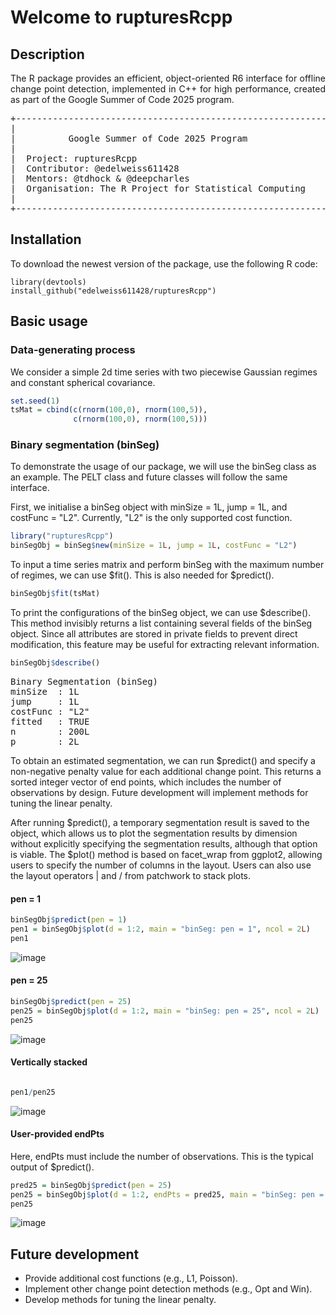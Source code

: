 # Welcome to rupturesRcpp

## Description

<p align="justify"> The R package provides an efficient, object-oriented R6 interface for offline change point detection, implemented in C++ for high performance, created as part of the Google Summer of Code 2025 program. </p>


<pre>
+------------------------------------------------------------+
|                                                            |
|          Google Summer of Code 2025 Program                |
|                                                            | 
|  Project: rupturesRcpp                                     |
|  Contributor: @edelweiss611428                             |
|  Mentors: @tdhock & @deepcharles                           |
|  Organisation: The R Project for Statistical Computing     |
|                                                            |
+------------------------------------------------------------+
</pre>

## Installation

To download the newest version of the package, use the following R code: 

```
library(devtools)
install_github("edelweiss611428/rupturesRcpp") 
```

## Basic usage

### Data-generating process  
  
We consider a simple 2d time series with two piecewise Gaussian regimes and constant spherical covariance.


```r
set.seed(1)
tsMat = cbind(c(rnorm(100,0), rnorm(100,5)),
              c(rnorm(100,0), rnorm(100,5)))
```


### Binary segmentation (binSeg)

To demonstrate the usage of our package, we will use the binSeg class as an example. The PELT class and future classes will follow the same interface. 

First, we initialise a binSeg object with minSize = 1L, jump = 1L, and costFunc = "L2". Currently, "L2" is the only supported cost function.

```r
library("rupturesRcpp")
binSegObj = binSeg$new(minSize = 1L, jump = 1L, costFunc = "L2") 
```
To input a time series matrix and perform binSeg with the maximum number of regimes, we can use $fit(). This is also needed for $predict(). 

```r
binSegObj$fit(tsMat) 
```
To print the configurations of the binSeg object, we can use $describe(). This method invisibly returns a list containing several fields of the binSeg object. Since all attributes are stored in private fields to prevent direct modification, this feature may be useful for extracting relevant information.

```r
binSegObj$describe() 
```
<pre>
Binary Segmentation (binSeg)
minSize  : 1L
jump     : 1L
costFunc : "L2"
fitted   : TRUE
n        : 200L
p        : 2L
</pre>

To obtain an estimated segmentation, we can run $predict() and specify a non-negative penalty value for each additional change point. This returns a sorted integer vector of end points, which includes the number of observations by design. Future development will implement methods for tuning the linear penalty.

After running $predict(), a temporary segmentation result is saved to the object, which allows us to plot the segmentation results by dimension without explicitly specifying the segmentation results, although that option is viable. The $plot() method is based on facet_wrap from ggplot2, allowing users to specify the number of columns in the layout. Users can also use the layout operators | and / from patchwork to stack plots.

#### pen = 1

```r
binSegObj$predict(pen = 1)
pen1 = binSegObj$plot(d = 1:2, main = "binSeg: pen = 1", ncol = 2L)
pen1
```

![image](https://github.com/user-attachments/assets/603095ed-71a0-4c22-8dc5-af38c5269e1a)


#### pen = 25
```r
binSegObj$predict(pen = 25) 
pen25 = binSegObj$plot(d = 1:2, main = "binSeg: pen = 25", ncol = 2L)
pen25
```
![image](https://github.com/user-attachments/assets/dea22543-e057-44ae-a174-197d9c704aa5)


#### Vertically stacked
```r

pen1/pen25
```
![image](https://github.com/user-attachments/assets/66c21f4a-bc9d-4096-8be8-464b16340952)

#### User-provided endPts

Here, endPts must include the number of observations. This is the typical output of $predict().

```r
pred25 = binSegObj$predict(pen = 25) 
pen25 = binSegObj$plot(d = 1:2, endPts = pred25, main = "binSeg: pen = 25", ncol = 2L)
pen25
```

![image](https://github.com/user-attachments/assets/1ef897b6-9756-40c7-97fc-8819c6632101)

## Future development

- Provide additional cost functions (e.g., L1, Poisson).  
- Implement other change point detection methods (e.g., Opt and Win).  
- Develop methods for tuning the linear penalty.


